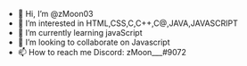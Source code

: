 - 👋 Hi, I’m @zMoon03
- 👀 I’m interested in HTML,CSS,C,C++,C@,JAVA,JAVASCRIPT
- 🌱 I’m currently learning javaScript
- 💞️ I’m looking to collaborate on Javascript
- 📫 How to reach me Discord: zMoon___#9072

<!---
zMoon03/zMoon03 is a ✨ special ✨ repository because its `README.md` (this file) appears on your GitHub profile.
You can click the Preview link to take a look at your changes.
--->
